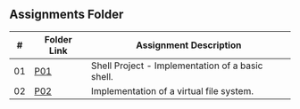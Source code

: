 ##  Assignments Folder

|   #   | Folder Link | Assignment Description |
| :---: | ----------- | ---------------------- |
|    01  |  [P01](https://github.com/adikarimadhav21/5143-Opsys-102/tree/main/Assignments/P01)| Shell Project - Implementation of a basic shell. |  
|    02  |  [P02](https://github.com/adikarimadhav21/5143-Opsys-102/tree/main/Assignments/P01)| Implementation of a virtual file system.|  
                  
 
